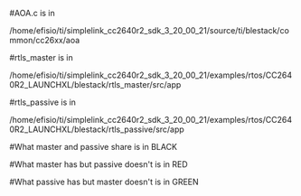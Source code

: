 #AOA.c is in

/home/efisio/ti/simplelink_cc2640r2_sdk_3_20_00_21/source/ti/blestack/common/cc26xx/aoa

#rtls_master is in 

/home/efisio/ti/simplelink_cc2640r2_sdk_3_20_00_21/examples/rtos/CC2640R2_LAUNCHXL/blestack/rtls_master/src/app

#rtls_passive is in

/home/efisio/ti/simplelink_cc2640r2_sdk_3_20_00_21/examples/rtos/CC2640R2_LAUNCHXL/blestack/rtls_passive/src/app


#What master and passive share is in BLACK

#What master has but passive doesn't is in RED

#What passive has but master doesn't is in GREEN
